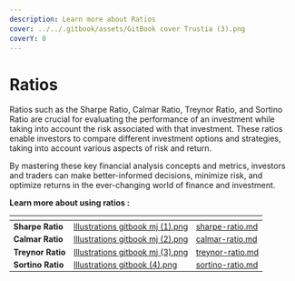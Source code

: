 ```yaml
---
description: Learn more about Ratios
cover: ../../.gitbook/assets/GitBook cover Trustia (3).png
coverY: 0
---
```


# Ratios

Ratios such as the Sharpe Ratio, Calmar Ratio, Treynor Ratio, and Sortino Ratio are crucial for evaluating the performance of an investment while taking into account the risk associated with that investment. These ratios enable investors to compare different investment options and strategies, taking into account various aspects of risk and return.

By mastering these key financial analysis concepts and metrics, investors and traders can make better-informed decisions, minimize risk, and optimize returns in the ever-changing world of finance and investment.

**Learn more about using ratios :**

<table data-card-size="large" data-view="cards"><thead><tr><th></th><th data-hidden data-card-cover data-type="files"></th><th data-hidden data-card-target data-type="content-ref"></th></tr></thead><tbody><tr><td><strong>Sharpe Ratio</strong></td><td><a href="../../.gitbook/assets/Illustrations gitbook mj (1).png">Illustrations gitbook mj (1).png</a></td><td><a href="sharpe-ratio.md">sharpe-ratio.md</a></td></tr><tr><td><strong>Calmar Ratio</strong></td><td><a href="../../.gitbook/assets/Illustrations gitbook mj (2).png">Illustrations gitbook mj (2).png</a></td><td><a href="calmar-ratio.md">calmar-ratio.md</a></td></tr><tr><td><strong>Treynor Ratio</strong></td><td><a href="../../.gitbook/assets/Illustrations gitbook mj (3).png">Illustrations gitbook mj (3).png</a></td><td><a href="treynor-ratio.md">treynor-ratio.md</a></td></tr><tr><td><strong>Sortino Ratio</strong></td><td><a href="../../.gitbook/assets/Illustrations gitbook (4).png">Illustrations gitbook (4).png</a></td><td><a href="sortino-ratio.md">sortino-ratio.md</a></td></tr></tbody></table>

<figure><img src="../../.gitbook/assets/Capture d’écran 2023-12-19 à 18.42.18.png" alt=""><figcaption></figcaption></figure>
